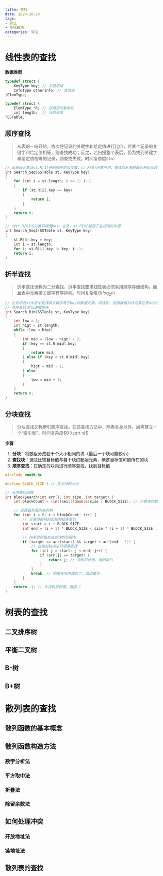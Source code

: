 ```yaml
---
title: 查找
date: 2024-10-24
tags:
- 算法
- 查找算法
categories: 算法
---
```


# 线性表的查找

**数据类型**

```c
typedef struct {
    KeyType key; // 关键字域
    InfoType otherinfo; // 其他域
}ElemType;

typedef struct {
    ElemType *R; // 存储空间基地址
    int length;  // 当前长度
}SSTable;

```

## 顺序查找

> 从表的一端开始，依次将记录的关键字和给定值进行比价，若某个记录的关键字和给定值相等，则查找成功；反之，若扫描整个表后，仍为找到关键字和给定值相等的记录，则查找失败。时间复杂度`O(n)`

```c
// 此假设元素从st.R[1]开始顺序向后存放，st.R[0]闲置不用，查找时从表的最后开始比较
int Search_Seq(SSTable st, KeyType key)
{
    for (int i = st.length; i >= 1; i--)
    {
        if (st.R[i].key == key)
        {
            return i;
        }
    }
    return 0;
}

// 对st.R[0]的关键字赋值key，在此，st.R[0]起到了监视哨的作用
int Search_Seq2(SSTable st, KeyType key)
{
    st.R[0].key = key;
	int i = st.length;
    for (; st.R[i].key != key; i--);
    return i;
}
```

## 折半查找

> 折半查找也称为二分查找，拆半查找要求线性表必须采用顺序存储结构，而且表中元素按关键字有序排列。时间复杂度$O(log_2n)$

```c
// 在有序表st中折半查找其关键字等于key的数据元素。若找到，则函数值为该元素在表中的位置，否则为0
// 有序表st默认递增排序
int Search_Bin(SSTable st, KeyType key)
{
    int low = 1;
    int higt = st.length;
    while (low < higt)
    {
        int mid = (low + higt) / 2;
        if (key == st.R[mid].key)
        {
            return mid;
        } else if (key < st.R[mid].key)
        {
            higt = mid - 1;
        } else
        {
            low = mid + 1;
        }
    }
    return 0;
}
```

## 分块查找

> 分块查找又称索引顺序查找。在该查找方法中，除表本身以外，尚需建立一个“索引表”。时间复杂度$O(\sqrt n)$

**步骤**

1.  **分块**：将数组分成若干个大小相同的块（最后一个块可能较小）
2.  **查找块**：通过比较目标值与每个块的起始元素，确定目标值可能所在的块
3.  **顺序查找**：在确定的块内进行顺序查找，找到目标值

```c
#include <math.h>

#define BLOCK_SIZE 3 // 定义块的大小

// 分块查找函数
int blockSearch(int arr[], int size, int target) {
    int blockCount = (int)ceil((double)size / BLOCK_SIZE); // 计算块的数量

    // 查找目标值所在的块
    for (int i = 0; i < blockCount; i++) {
        // 计算当前块的起始和结束索引
        int start = i * BLOCK_SIZE;
        int end = (i + 1) * BLOCK_SIZE < size ? (i + 1) * BLOCK_SIZE : size;

        // 如果目标值在当前块的范围内
        if (target >= arr[start] && target < arr[end - 1]) {
            // 在当前块内进行顺序查找
            for (int j = start; j < end; j++) {
                if (arr[j] == target) {
                    return j; // 找到目标值，返回索引
                }
            }
            break; // 如果在块内找到了，退出循环
        }
    }
    return -1; // 未找到目标值，返回-1
}
```

# 树表的查找

## 二叉排序树

## 平衡二叉树

## B-树

## B+树

# 散列表的查找

## 散列函数的基本概念

## 散列函数构造方法

### 数字分析法

### 平方取中法

### 折叠法

### 除留余数法

## 如何处理冲突

### 开放地址法

### 链地址法

## 散列表的查找
